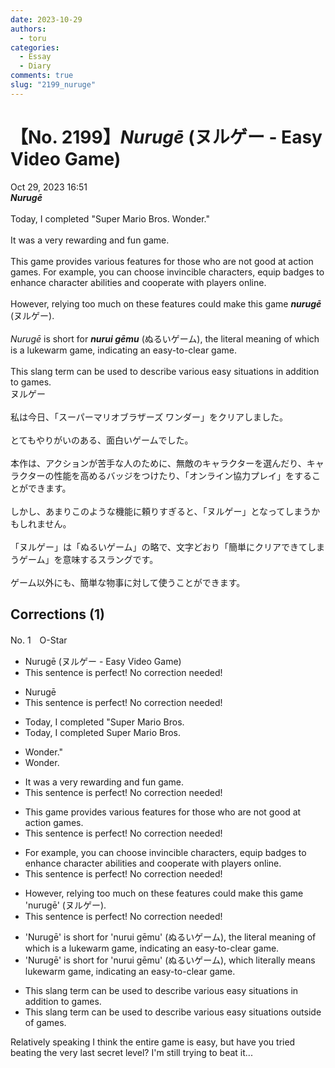 ```yaml
---
date: 2023-10-29
authors:
  - toru
categories:
  - Essay
  - Diary
comments: true
slug: "2199_nuruge"
---
```


# 【No. 2199】<strong><em>Nurugē</strong></em> (ヌルゲー - Easy Video Game)
<div class="date">Oct 29, 2023 16:51</div>
<div id="post"><div id="body_show_ori">
<strong><em>Nurugē</strong></em><br/><br/>Today, I completed "Super Mario Bros. Wonder."<br/><br/>It was a very rewarding and fun game.<br/><br/>This game provides various features for those who are not good at action games. For example, you can choose invincible characters, equip badges to enhance character abilities and cooperate with players online.<br/><br/>However, relying too much on these features could make this game <strong><em>nurugē</em></strong> (ヌルゲー).<br/><br/><em>Nurugē</em> is short for <strong><em>nurui gēmu</em></strong> (ぬるいゲーム), the literal meaning of which is a lukewarm game, indicating an easy-to-clear game.<br/><br/>This slang term can be used to describe various easy situations in addition to games.
</div></div>

<!-- more -->

<div id="post_ja"><div id="body_show_mo">
ヌルゲー<br/><br/>私は今日、「スーパーマリオブラザーズ ワンダー」をクリアしました。<br/><br/>とてもやりがいのある、面白いゲームでした。<br/><br/>本作は、アクションが苦手な人のために、無敵のキャラクターを選んだり、キャラクターの性能を高めるバッジをつけたり、「オンライン協力プレイ」をすることができます。<br/><br/>しかし、あまりこのような機能に頼りすぎると、「ヌルゲー」となってしまうかもしれません。<br/><br/>「ヌルゲー」は「ぬるいゲーム」の略で、文字どおり「簡単にクリアできてしまうゲーム」を意味するスラングです。<br/><br/>ゲーム以外にも、簡単な物事に対して使うことができます。
</div></div>

## Corrections (1)
<div id="block"><div class="first_name"> No. 1　<span class="just_name">O-Star</span></div><div id="block2">
<ul class="correction_field">
<li class="incorrect">Nurugē (ヌルゲー - Easy Video Game)</li>
<li class="corrected perfect">This sentence is perfect! No correction needed!</li>
</ul>
<ul class="correction_field">
<li class="incorrect">Nurugē</li>
<li class="corrected perfect">This sentence is perfect! No correction needed!</li>
</ul>
<ul class="correction_field">
<li class="incorrect">Today, I completed "Super Mario Bros.</li>
<li class="corrected correct">
Today, I completed <span class="f_bold">Super </span>Mario Bros.
</li>
</ul>
<ul class="correction_field">
<li class="incorrect">Wonder."</li>
<li class="corrected correct">
<span class="f_bold">Wonder.</span>
</li>
</ul>
<ul class="correction_field">
<li class="incorrect">It was a very rewarding and fun game.</li>
<li class="corrected perfect">This sentence is perfect! No correction needed!</li>
</ul>
<ul class="correction_field">
<li class="incorrect">This game provides various features for those who are not good at action games.</li>
<li class="corrected perfect">This sentence is perfect! No correction needed!</li>
</ul>
<ul class="correction_field">
<li class="incorrect">For example, you can choose invincible characters, equip badges to enhance character abilities and cooperate with players online.</li>
<li class="corrected perfect">This sentence is perfect! No correction needed!</li>
</ul>
<ul class="correction_field">
<li class="incorrect">However, relying too much on these features could make this game 'nurugē' (ヌルゲー).</li>
<li class="corrected perfect">This sentence is perfect! No correction needed!</li>
</ul>
<ul class="correction_field">
<li class="incorrect">'Nurugē' is short for 'nurui gēmu' (ぬるいゲーム), the literal meaning of which is a lukewarm game, indicating an easy-to-clear game.</li>
<li class="corrected correct">
'Nurugē' is short for 'nurui gēmu' (ぬるいゲーム), <span class="f_bold">which literally means lukewarm game,</span> indicating an easy-to-clear game.
</li>
</ul>
<ul class="correction_field">
<li class="incorrect">This slang term can be used to describe various easy situations in addition to games.</li>
<li class="corrected correct">
This slang term can be used to describe various easy situations <span class="f_bold">outside of </span>games.
</li>
</ul>
<p class="comment_small">
 Relatively speaking I think the entire game is easy, but have you tried beating the very last secret level? I'm still trying to beat it...
</p>

</div></div>
